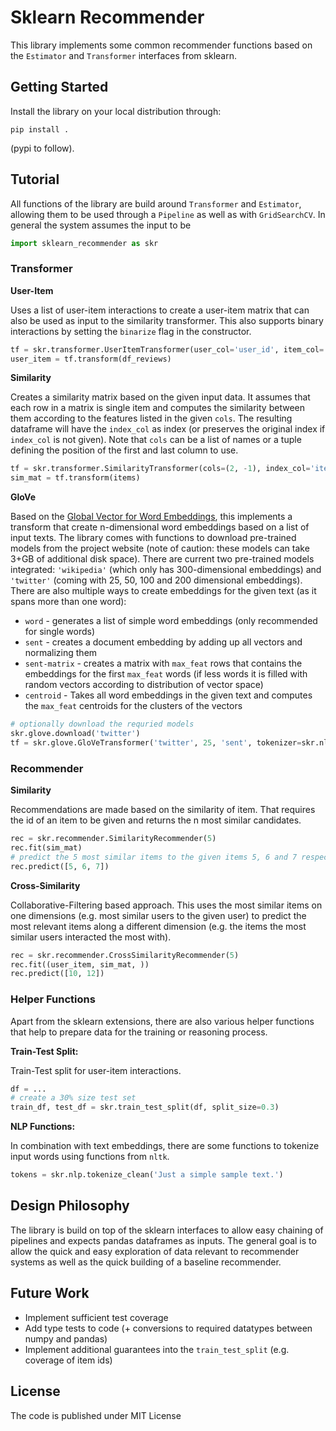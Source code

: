 # Sklearn Recommender

This library implements some common recommender functions based on the `Estimator` and `Transformer` interfaces from sklearn.

## Getting Started

Install the library on your local distribution through:

`pip install .`

(pypi to follow).

## Tutorial

All functions of the library are build around `Transformer` and `Estimator`, allowing them to be used through a `Pipeline` as well as with `GridSearchCV`.
In general the system assumes the input to be

```python
import sklearn_recommender as skr
```

### Transformer

**User-Item**

Uses a list of user-item interactions to create a user-item matrix that can also be used as input to the similarity transformer. This also supports binary interactions by setting the `binarize` flag in the constructor.

```python
tf = skr.transformer.UserItemTransformer(user_col='user_id', item_col='item_id', value_col='ranking', agg_fct='mean')
user_item = tf.transform(df_reviews)
```

**Similarity**

Creates a similarity matrix based on the given input data. It assumes that each row in a matrix is single item and computes the similarity between them according to the features listed in the given `cols`. The resulting dataframe will have the `index_col` as index (or preserves the original index if `index_col` is not given).
Note that `cols` can be a list of names or a tuple defining the position of the first and last column to use.

```python
tf = skr.transformer.SimilarityTransformer(cols=(2, -1), index_col='item_id', normalize=True)
sim_mat = tf.transform(items)
```

**GloVe**

Based on the [Global Vector for Word Embeddings](https://nlp.stanford.edu/projects/glove/), this implements a transform that create n-dimensional word embeddings based on a list of input texts.
The library comes with functions to download pre-trained models from the project website (note of caution: these models can take 3+GB of additional disk space). There are current two pre-trained models integrated: `'wikipedia'` (which only has 300-dimensional embeddings) and `'twitter'` (coming with 25, 50, 100 and 200 dimensional embeddings).
There are also multiple ways to create embeddings for the given text (as it spans more than one word):

* `word` - generates a list of simple word embeddings (only recommended for single words)
* `sent` - creates a document embedding by adding up all vectors and normalizing them
* `sent-matrix` - creates a matrix with `max_feat` rows that contains the embeddings for the first `max_feat` words (if less words it is filled with random vectors according to distribution of vector space)
* `centroid` - Takes all word embeddings in the given text and computes the `max_feat` centroids for the clusters of the vectors

```python
# optionally download the requried models
skr.glove.download('twitter')
tf = skr.glove.GloVeTransformer('twitter', 25, 'sent', tokenizer=skr.nlp.tokenize_clean)
```

### Recommender

**Similarity**

Recommendations are made based on the similarity of item. That requires the id of an item to be given and returns the n most similar candidates.

```python
rec = skr.recommender.SimilarityRecommender(5)
rec.fit(sim_mat)
# predict the 5 most similar items to the given items 5, 6 and 7 respectively
rec.predict([5, 6, 7])
```

**Cross-Similarity**

Collaborative-Filtering based approach. This uses the most similar items on one dimensions (e.g. most similar users to the given user) to predict the most relevant items along a different dimension (e.g. the items the most similar users interacted the most with).

```python
rec = skr.recommender.CrossSimilarityRecommender(5)
rec.fit((user_item, sim_mat, ))
rec.predict([10, 12])
```

### Helper Functions

Apart from the sklearn extensions, there are also various helper functions that help to prepare data for the training or reasoning process.

**Train-Test Split:**

Train-Test split for user-item interactions.

```python
df = ...
# create a 30% size test set
train_df, test_df = skr.train_test_split(df, split_size=0.3)
```

**NLP Functions:**

In combination with text embeddings, there are some functions to tokenize input words using functions from `nltk`.

```python
tokens = skr.nlp.tokenize_clean('Just a simple sample text.')
```

## Design Philosophy

The library is build on top of the sklearn interfaces to allow easy chaining of pipelines and expects pandas dataframes as inputs.
The general goal is to allow the quick and easy exploration of data relevant to recommender systems as well as the quick building of a baseline recommender.

## Future Work

* Implement sufficient test coverage
* Add type tests to code (+ conversions to required datatypes between numpy and pandas)
* Implement additional guarantees into the `train_test_split` (e.g. coverage of item ids)

## License

The code is published under MIT License
